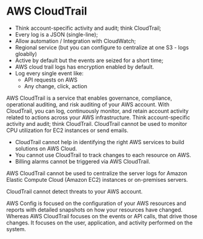# AWS CloudTrail

- Think account-specific activity and audit; think CloudTrail;
- Every log is a JSON (single-line);
- Allow automation / Integration with CloudWatch;
- Regional service (but you can configure to centralize at one S3 - logs gloablly)
- Active by default but the events are seized for a short time;
- AWS cloud trail logs has encryption enabled by default.
- Log every single event like:
  - API requests on AWS
  - Any change, click, action

AWS CloudTrail is a service that enables governance, compliance, operational auditing, and risk auditing of your AWS account. With CloudTrail, you can log, continuously monitor, and retain account activity related to actions across your AWS infrastructure. Think account-specific activity and audit; think CloudTrail. CloudTrail cannot be used to monitor CPU utilization for EC2 instances or send emails.

- CloudTrail cannot help in identifying the right AWS services to build solutions on AWS Cloud.
- You cannot use CloudTrail to track changes to each resource on AWS.
- Billing alarms cannot be triggered via AWS CloudTrail.

AWS CloudTrail cannot be used to centralize the server logs for Amazon Elastic Compute Cloud (Amazon EC2) instances or on-premises servers.

CloudTrail cannot detect threats to your AWS account.

AWS Config is focused on the configuration of your AWS resources and reports with detailed snapshots on how your resources have changed. Whereas AWS CloudTrail focuses on the events or API calls, that drive those changes. It focuses on the user, application, and activity performed on the system.
